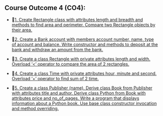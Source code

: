 ## Course Outcome 4 (CO4):

- 📃[1. Create Rectangle class with attributes length and breadth and methods to find area and perimeter. Compare two Rectangle objects by their area.](https://github.com/j3rry01v/MCA/blob/main/Semester-01/Python-Programming-Lab/Course-Outcome-4-(CO4)/01-Rectangle-Class/Rectangle_class.py)


- 📃[2. Create a Bank account with members account number, name, type of account and balance. Write constructor and methods to deposit at the bank and withdraw an amount from the bank.](https://github.com/j3rry01v/MCA/blob/main/Semester-01/Python-Programming-Lab/Course-Outcome-4-(CO4)/02-Bank-Account/Bank_account.py)


- 📃[3. Create a class Rectangle with private attributes length and width. Overload ‘<’ operator to compare the area of 2 rectangles.](https://github.com/j3rry01v/MCA/blob/main/Semester-01/Python-Programming-Lab/Course-Outcome-4-(CO4)/03-Rectangle-Private-Attribute/Rectangle_private.py)


- 📃[4. Create a class Time with private attributes hour, minute and second. Overload ‘+’ operator to find sum of 2 time.](https://github.com/j3rry01v/MCA/blob/main/Semester-01/Python-Programming-Lab/Course-Outcome-4-(CO4)/04-Sum-of-Two-TIME/Time_adding.py)


- 📃[5. Create a class Publisher (name). Derive class Book from Publisher with attributes title and author. Derive class Python from Book with attributes price and no_of_pages. Write a program that displays information about a Python book. Use base class constructor invocation and method overriding.](https://github.com/j3rry01v/MCA/blob/main/Semester-01/Python-Programming-Lab/Course-Outcome-4-(CO4)/05-Book-Author-Publisher-Title/book.py)
